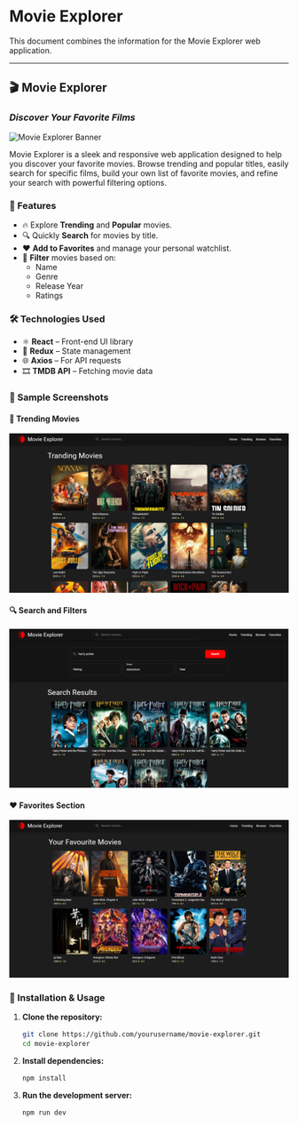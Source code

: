 
# Movie Explorer 

This document combines the information for the Movie Explorer web application.

---

## 🎬 Movie Explorer

### *Discover Your Favorite Films*

![Movie Explorer Banner](https://images8.alphacoders.com/122/1221309.jpg)

Movie Explorer is a sleek and responsive web application designed to help you discover your favorite movies. Browse trending and popular titles, easily search for specific films, build your own list of favorite movies, and refine your search with powerful filtering options.

### 🚀 Features

- 🔥 Explore **Trending** and **Popular** movies.
- 🔍 Quickly **Search** for movies by title.
- ❤️ **Add to Favorites** and manage your personal watchlist.
- 🎯 **Filter** movies based on:
  - Name
  - Genre
  - Release Year
  - Ratings

### 🛠️ Technologies Used

- ⚛️ **React** – Front-end UI library
- 🔁 **Redux** – State management
- 🌐 **Axios** – For API requests
- 🎞️ **TMDB API** – Fetching movie data

### 📸 Sample Screenshots

#### 🎥 Trending Movies
![Trending Movies](/src/assets/trending.png)

#### 🔍 Search and Filters
![Search and Filters](/src/assets/search.png)

#### ❤️ Favorites Section
![Favorites](/src/assets/favourite.png)

### 🧪 Installation & Usage

1. **Clone the repository:**

   ```bash
   git clone https://github.com/yourusername/movie-explorer.git
   cd movie-explorer
   ```

2. **Install dependencies:**

   ```bash
   npm install
   ```
3. **Run the development server:**

   ```bash
   npm run dev
   ```


